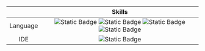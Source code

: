 <!-- my-skills -->
|   | Skills |
| :------------: | :---------------: |
| Language | ![Static Badge](https://img.shields.io/badge/_-Python-30aecf?logo=python&logoColor=f2c867) ![Static Badge](https://img.shields.io/badge/_-C%2B%2B-30aecf?logo=c%2B%2B&logoColor=f2c867) ![Static Badge](https://img.shields.io/badge/_-R-30aecf?logo=r&logoColor=f2c867) ![Static Badge](https://img.shields.io/badge/_-HTML5-30aecf?logo=html5&logoColor=f2c867) |
| IDE | ![Static Badge](https://img.shields.io/badge/_-PyCharm-392f41?logo=pycharm&logoColor=b0a4e3) |


